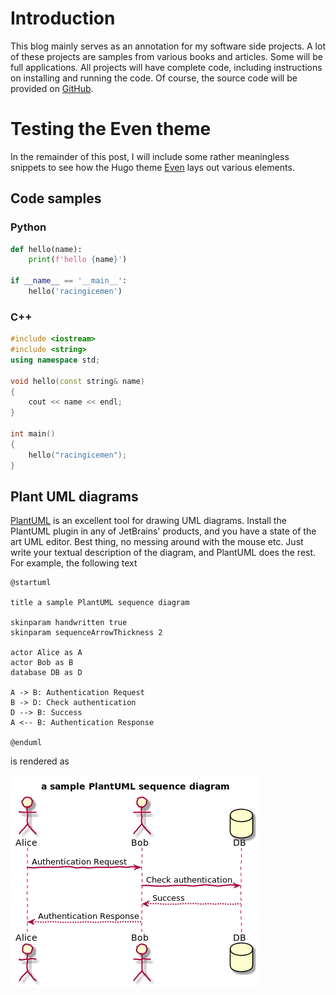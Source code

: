 # Introduction

This blog mainly serves as an annotation for my software side projects. A lot of these projects are samples
from various books and articles. Some will be full applications. All projects will have complete code, 
including instructions on installing and running the code. Of course, the source code will be provided on 
[GitHub](https://github.com/racingicemen).

# Testing the Even theme
In the remainder of this post, I will include some rather meaningless snippets to see how the Hugo theme
[Even](https://github.com/olOwOlo/hugo-theme-even) lays out various elements.

## Code samples

### Python
```python
def hello(name):
    print(f'hello {name}')

if __name__ == '__main__':
    hello('racingicemen')
```

### C++
```cpp
#include <iostream>
#include <string>
using namespace std;

void hello(const string& name)
{
    cout << name << endl;
}

int main()
{
    hello("racingicemen");
}
```

## Plant UML diagrams
[PlantUML](http://plantuml.com) is an excellent tool for drawing UML diagrams. Install the PlantUML plugin 
in any of JetBrains' products, and you have a state of the art UML editor. Best thing, no messing around 
with the mouse etc. Just write your textual description of the diagram, and PlantUML does the rest. For 
example, the following text

```
@startuml

title a sample PlantUML sequence diagram

skinparam handwritten true
skinparam sequenceArrowThickness 2

actor Alice as A
actor Bob as B
database DB as D

A -> B: Authentication Request
B -> D: Check authentication
D --> B: Success
A <-- B: Authentication Response

@enduml
```

is rendered as

![image](test.png)